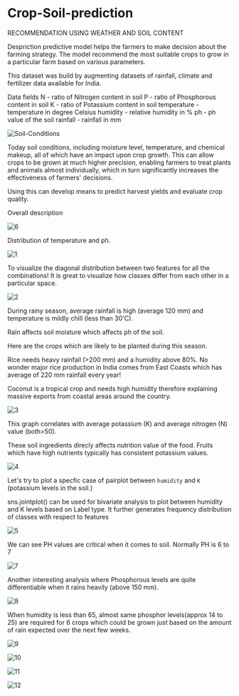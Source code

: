 # Crop-Soil-prediction
 RECOMMENDATION USING WEATHER AND SOIL CONTENT

Despriction
predictive model helps the farmers to make decision about the farming strategy.
The model recommend the most suitable crops to grow in a particular farm based on various parameters.

This dataset was build by augmenting datasets of rainfall, climate and fertilizer data available for India.

Data fields
N - ratio of Nitrogen content in soil
P - ratio of Phosphorous content in soil
K - ratio of Potassium content in soil
temperature - temperature in degree Celsius
humidity - relative humidity in %
ph - ph value of the soil
rainfall - rainfall in mm

![Soil-Conditions](https://user-images.githubusercontent.com/99526815/153738000-a0806724-d5c4-466e-8270-2780bca91cc4.jpg)

Today soil conditions, including moisture level, temperature, and chemical makeup, all of which have an impact upon crop growth.
This can allow crops to be grown at much higher precision, enabling farmers to treat plants and animals almost individually, which in turn significantly increases the effectiveness of farmers' decisions.

Using this can develop means to predict harvest yields and evaluate crop quality.

Overall description

![6](https://user-images.githubusercontent.com/99526815/153738801-687e0d05-9458-4851-a333-bb32289d6298.PNG)

Distribution of temperature and ph.

![1](https://user-images.githubusercontent.com/99526815/153738276-36c54aed-b4de-487c-a6e5-064414d0ae19.PNG)

To visualize the diagonal distribution between two features for all the combinations! It is great to visualize how classes differ from each other in a particular space.

![2](https://user-images.githubusercontent.com/99526815/153738461-6a44e26a-cf79-497d-9ef8-e3c961351714.PNG)

During rainy season, average rainfall is high (average 120 mm) and temperature is mildly chill (less than 30'C).

Rain affects soil moisture which affects ph of the soil. 

Here are the crops which are likely to be planted during this season.

Rice needs heavy rainfall (>200 mm) and a humidity above 80%. No wonder major rice production in India comes from East Coasts which has average of 220 mm rainfall every year!

Coconut is a tropical crop and needs high humidity therefore explaining massive exports from coastal areas around the country.

![3](https://user-images.githubusercontent.com/99526815/153738517-a3bfa0a6-6241-4ca9-bbd5-f56dd73d6f7b.PNG)

This graph correlates with average potassium (K) and average nitrogen (N) value (both>50).

These soil ingredients direcly affects nutrition value of the food. Fruits which have high nutrients typically has consistent potassium values.

![4](https://user-images.githubusercontent.com/99526815/153738621-6ec40dd1-5a44-433d-8d45-f26d230d5efc.PNG)

Let's try to plot a specfic case of pairplot between `humidity` and `K` (potassium levels in the soil.)

sns.jointplot() can be used for bivariate analysis to plot between humidity and K levels based on Label type. It further generates frequency distribution of classes with respect to features

![5](https://user-images.githubusercontent.com/99526815/153738690-e45870dd-a09d-4b16-93bd-7868f3be58dd.PNG)


We can see PH values are critical when it comes to soil. Normally PH is 6 to 7

![7](https://user-images.githubusercontent.com/99526815/153738856-133db513-0d96-4b60-9090-9a9014958511.PNG)

Another interesting analysis where Phosphorous levels are quite differentiable when it rains heavily (above 150 mm).

![8](https://user-images.githubusercontent.com/99526815/153738884-07565c8d-b0a1-48da-8fc1-ebb9b7974183.PNG)

When humidity is less than 65, almost same phosphor levels(approx 14 to 25) are required for 6 crops which could be grown just based on the amount of rain expected over the next few weeks.

![9](https://user-images.githubusercontent.com/99526815/153738930-bc622b2f-4628-4c3f-9170-2d7b3e49d06d.PNG)

![10](https://user-images.githubusercontent.com/99526815/153807415-05699ea5-9a00-403c-a4a0-bd07a75ec2c8.PNG)

![11](https://user-images.githubusercontent.com/99526815/153807427-7a124771-f201-41af-b309-5ac5bc4cf60e.PNG)

![12](https://user-images.githubusercontent.com/99526815/153807439-c08c62d4-f17b-4fd9-9f10-3079d33ce047.PNG)
